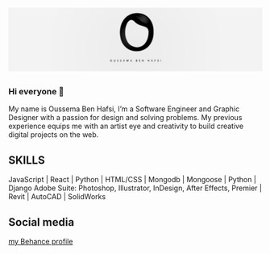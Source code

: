 # ![ouss-hafsi](https://github.com/ouss-hafsi/ouss-hafsi/blob/main/1657175685672.jfif)
### Hi everyone  👋
My name is Oussema Ben Hafsi, I’m a Software Engineer and Graphic Designer with a passion for design and solving problems. My previous experience equips me with an artist eye and creativity to build creative digital projects on the web. 


## SKILLS
JavaScript | React | Python | HTML/CSS | Mongodb | Mongoose | Python | Django
Adobe Suite: Photoshop, Illustrator, InDesign, After Effects, Premier 
| Revit | AutoCAD | SolidWorks


## Social media
[my Behance profile](https://www.behance.net/oussamaben4273I)
